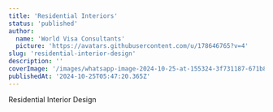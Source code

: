 ```yaml
---
title: 'Residential Interiors'
status: 'published'
author:
  name: 'World Visa Consultants'
  picture: 'https://avatars.githubusercontent.com/u/178646765?v=4'
slug: 'residential-interior-design'
description: ''
coverImage: '/images/whatsapp-image-2024-10-25-at-155324-3f731187-671b8587a3831-kwOT.webp'
publishedAt: '2024-10-25T05:47:20.365Z'
---
```


Residential Interior Design